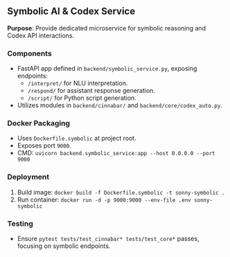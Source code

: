 ## Symbolic AI & Codex Service

**Purpose**: Provide dedicated microservice for symbolic reasoning and Codex API interactions.

### Components
- FastAPI app defined in `backend/symbolic_service.py`, exposing endpoints:
  - `/interpret/` for NLU interpretation.
  - `/respond/` for assistant response generation.
  - `/script/` for Python script generation.
- Utilizes modules in `backend/cinnabar/` and `backend/core/codex_auto.py`.

### Docker Packaging
- Uses `Dockerfile.symbolic` at project root.
- Exposes port `9000`.
- CMD: `uvicorn backend.symbolic_service:app --host 0.0.0.0 --port 9000`

### Deployment
1. Build image: `docker build -f Dockerfile.symbolic -t sonny-symbolic .`
2. Run container: `docker run -d -p 9000:9000 --env-file .env sonny-symbolic`

### Testing
- Ensure `pytest tests/test_cinnabar* tests/test_core*` passes, focusing on symbolic endpoints.